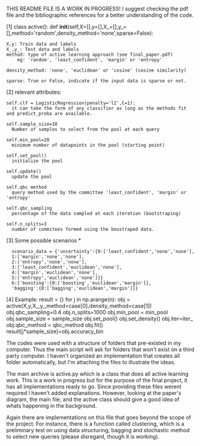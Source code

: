 THIS README FILE IS A WORK IN PROGRESS! I suggest checking the pdf file and the bibliographic references for a better understanding of the code.

[1] class active():
    def __init__(self,X=[],y=[],X_=[],y_=[],method='random',density_method='none',sparse=False):

    X,y: Train data and labels
    X_,y_: Test data and labels
    method: type of active learning approach (see final_paper.pdf)
        eg: 'random', 'least_confident', 'margin' or 'entropy'

    density_method: 'none', 'euclidean' or 'cosine' (cosine similarity)

    sparse: True or False, indicate if the input data is sparse or not.

[2] relevant attributes:

    self.clf = LogisticRegression(penalty='l2',C=1):
      it can take the form of any classifier as long as the methods fit and predict_proba are available.

    self.sample_size=10
      Number of samples to select from the pool at each query

    self.min_pool=20
      minimum number of datapoints in the pool (starting point)

    self.set_pool()
      initialize the pool

    self.update()
      update the pool

    self.qbc method
      query method used by the committee 'least_confident', 'margin' or 'entropy'

    self.qbc_sampling
      percentage of the data sampled at each iteration (bootstraping)

    self.n_splits=3
      number of commitees formed using the boostraped data.


[3] Some possible scenarios *

      scenario_data = {'uncertainty':{0:['least_confident','none','none'],
      1:['margin','none','none'],
      2:['entropy','none','none'],
      3:['least_confident','euclidean','none'],
      4:['margin','euclidean','none'],
      5:['entropy','euclidean','none']}}
      6:{'boosting':{0:['boosting','euclidean','margin']},
      'bagging':{0:['bagging','euclidean','margin']}}

[4] Example:
  result = {}
      for j in np.arange(n):
          obj = active(X,y,X_,y_,method=case[0],density_method=case[1])
          obj.qbc_sampling=0.4
          obj.n_splits=1000
          obj.min_pool = min_pool
          obj.sample_size = sample_size
          obj.set_pool()
          obj.set_density()
          obj.iter=iter_
          obj.qbc_method = qbc_method
          obj.fit()
          result[j*sample_size]=obj.accuracy_bin


The codes were used with a structure of folders that pre-existed in my computer. Thus the main script will ask for folders that won't exist on a third party computer. I haven't organized an implementation that creates all folder automatically, but I'm attaching the files to illustrate the ideas.

The main archive is active.py which is a class that does all active learning work. This is a work in progress but for the purpose of the final project, it has all implementations ready to go. Since providing these files werent required I haven't added explanations. However, looking at the paper's diagram, the main file, and the active class should give a good idea of whats happening in the background.

Again there are implementations on this file that goes beyond the scope of the project. For instance, there is a function called clustering, which is a preliminary test on using data structuring, bagging and stochastic method to select new queries (please disregard, though it is working).
